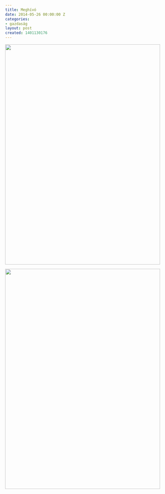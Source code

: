 ```yaml
---
title: Meghívó
date: 2014-05-26 00:00:00 Z
categories:
- gazdaság
layout: post
created: 1401130176
---
```


<p><img src="/sites/goldconsulting.eu/files/img/megh%C3%ADv%C3%B3%202014.05.29.-page-001.jpg" width="500" height="708"></p><p><img src="/sites/goldconsulting.eu/files/img/megh%C3%ADv%C3%B3%202014.05.29.-page-002.jpg" width="500" height="708"></p>
